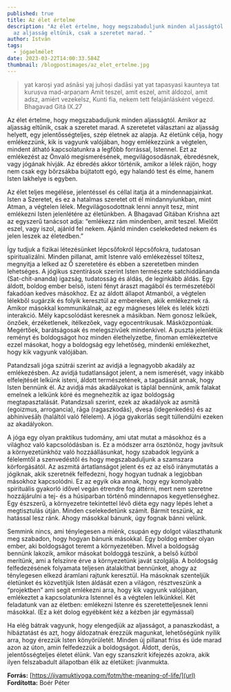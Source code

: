 ```yaml
---
published: true
title: Az élet értelme
description: "Az élet értelme, hogy megszabaduljunk minden aljasságtól. Amikor
  az aljasság eltűnik, csak a szeretet marad. "
author: István
tags:
  - jógaelmélet
date: 2023-03-22T14:00:33.584Z
thumbnail: /blogpostimages/az_elet_ertelme.jpg
---
```

> yat karoṣi yad aśnāsi yaj juhoṣi dadāsi yat
> yat tapasyasi kaunteya tat kuruṣva mad-arpaṇam
> Amit teszel, amit eszel, amit áldozol, amit adsz, amiért vezekelsz, Kunti fia, nekem tett felajánlásként végezd.
> Bhagavad Gitá IX.27

Az élet értelme, hogy megszabaduljunk minden aljasságtól. Amikor az aljasság eltűnik, csak a szeretet marad. A szeretetet választani az aljasság helyett, egy jelentősségteljes, szép életnek az alapja. Az életünk célja, hogy emlékezzünk, kik is vagyunk valójában, hogy emlékezzünk a végtelen, mindent átható kapcsolatunkra a legfőbb forrással, Istennel. Ezt az emlékezést az Önvaló megismerésének, megvilágosodásnak, ébredésnek, vagy jógának hívják. Az ébredés akkor történik, amikor a lélek rájön, hogy nem csak egy bőrzsákba bújtatott egó, egy halandó test és elme, hanem Isten lakhelye is egyben.

Az élet teljes megélése, jelentéssel és céllal itatja át a mindennapjainkat. Isten a Szeretet, és ez a hatalmas szeretet ott él mindannyiunkban, mint Atman, a végtelen lélek. Megvilágosodottnak lenni annyit tesz, mint emlékezni Isten jelenlétére az életünkben. A Bhagavad Gítában Krishna azt az egyszerű tanácsot adja: “emlékezz rám mindenben, amit teszel. Mielőtt eszel, vagy iszol, ajánld fel nekem. Ajánld minden cselekedeted nekem és jelen leszek az életedben.”

Így tudjuk a fizikai létezésünket lépcsőfokról lépcsőfokra, tudatosan spiritualizálni. Minden pillanat, amit Istenre való emlékezéssel töltesz, megnyitja a lelked az Ő szeretetére és ebben a szeretetben minden lehetséges. A jógikus szentírások szerint Isten természete satchiddānanda (Sat-chit-ananda) igazság, tudatosság és áldás, de leginkább áldás. Egy áldott, boldog ember belső, isteni fényt áraszt magából és természetéből fakadóan kedves másokhoz. Ez az áldott állapot Atmanból, a végtelen lélekből sugárzik és folyik keresztül az embereken, akik emlékeznek rá. Amikor másokkal kommunikálnak, az egy mágneses lélek és lelék közti interakció. Mély kapcsolódást keresnek a másikban. Nem gonosz lelkűek, önzőek, érzéketlenek, ítélkezőek, vagy egocentrikusak. Másközpontúak. Megértőek, barátságosak és melegszívűek mindenkivel. A puszta jelenlétük reményt és boldogságot hoz minden élethelyzetbe, finoman emlékeztetve ezzel másokat, hogy a boldogság egy lehetőség, mindenki emlékezhet, hogy kik vagyunk valójában.

Patandzsali jóga szútrái szerint az avidjá a legnagyobb akadály az emlékezésben. Az avidjá tudatlanságot jelent, a nem ismerését, vagy inkább elfelejtését lelkünk isteni, áldott természetének, a tagadását annak, hogy Isten bennünk él. Az avidjá más akadályokat is táplál bennünk, amik falakat emelnek a lelkünk köré és megnehezítik az igaz boldogság megtapasztalását. Patandzsali szerint, ezek az akadályok az asmitā (egoizmus, arrogancia), rāga (ragaszkodás), dveṣa (idegenkedés) és az abhiniveśāḥ (haláltól való félelem).
A jóga gyakorlás segít túllendülni ezeken az akadályokon.

A jóga egy olyan praktikus tudomány, ami utat mutat a másokhoz és a világhoz való kapcsolódásban is. Ez a módszer arra ösztönöz, hogy javítsuk a környezetünkhöz való hozzáállásunkat, hogy szabadok legyünk a félelemtől a szenvedéstől és hogy megszabaduljunk a szamszara körforgásától. Az aszmitá ártatlanságot jelent és ez az első iránymutatás a jógiknak, akik szeretnék felfedezni, hogy hogyan tudnak a legjobban másokhoz kapcsolódni. Ez az egyik oka annak, hogy egy komolyabb spirituális gyakorló idővel vegán étrendre fog áttérni, mert nem szeretne hozzájárulni a tej- és a húsiparban történő mindennapos kegyetlenséghez. Egy észszerű, a környezetre tekintettel lévő diéta egy nagy lépés lehet a megtisztulás útján. Minden cselekedetünk számít. Bármit teszünk, az hatással lesz ránk. Ahogy másokkal bánunk, úgy fognak bánni velünk.

Semmink nincs, ami ténylegesen a miénk, csupán egy dolgot választhatunk meg szabadon, hogy hogyan bánunk másokkal. Egy boldog ember olyan ember, aki boldogságot teremt a környezetében. Mivel a boldogság bennünk lakozik, amikor másokat boldoggá teszünk, a belső kútból merítünk, ami a felszínre érve a környezetünk javát szolgálja. A boldogság felfedezésének folyamata teljesen átalakíthat bennünket, ahogy az ténylegesen elkezd áramlani rajtunk keresztül. Ha másoknak szenteljük életünket és közvetítjük Isten áldását ezen a világon, résztveszünk a “projektben” ami segít emlékezni arra, hogy kik vagyunk valójában, emlékeztet a kapcsolatunkra Istennel és a végtelen lelkünkkel. Két feladatunk van az életben: emlékezni Istenre és szeretetteljesnek lenni másokkal. (Ez a két dolog egyébként kéz a kézben jár egymással)

Ha elég bátrak vagyunk, hogy elengedjük az aljasságot, a panaszkodást, a hibáztatást és azt, hogy áldozatnak érezzük magunkat, lehetőségünk nyílik arra, hogy érezzük Isten könyörületét. Minden új pillanat friss és üde marad azon az úton, amin felfedezzük a boldogságot. Áldott, derűs, jelentősségteljes életet élünk. Van egy szanszkrit kifejezés azokra, akik ilyen felszabadult állapotban élik az életüket:  jīvanmukta.

**Forrás:** [https://jivamuktiyoga.com/fotm/the-meaning-of-life/](url)
**Fordította:** Boér Péter
